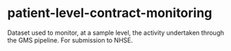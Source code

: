 # patient-level-contract-monitoring
Dataset used to monitor, at a sample level, the activity undertaken through the GMS pipeline. For submission to NHSE.
